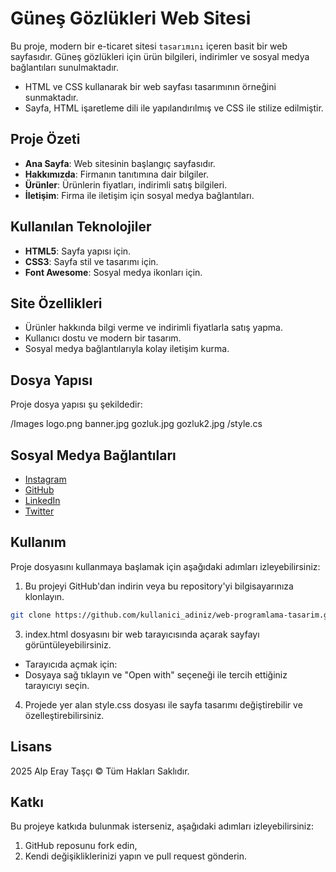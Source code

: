 # Güneş Gözlükleri Web Sitesi

Bu proje, modern bir e-ticaret sitesi ``tasarımını`` içeren basit bir web sayfasıdır. Güneş gözlükleri için ürün bilgileri, indirimler ve sosyal medya bağlantıları sunulmaktadır.
- HTML ve CSS kullanarak bir web sayfası tasarımının örneğini sunmaktadır.
- Sayfa, HTML işaretleme dili ile yapılandırılmış ve CSS ile stilize edilmiştir.

## Proje Özeti

- **Ana Sayfa**: Web sitesinin başlangıç sayfasıdır.
- **Hakkımızda**: Firmanın tanıtımına dair bilgiler.
- **Ürünler**: Ürünlerin fiyatları, indirimli satış bilgileri.
- **İletişim**: Firma ile iletişim için sosyal medya bağlantıları.

## Kullanılan Teknolojiler

- **HTML5**: Sayfa yapısı için.
- **CSS3**: Sayfa stil ve tasarımı için.
- **Font Awesome**: Sosyal medya ikonları için.

## Site Özellikleri

- Ürünler hakkında bilgi verme ve indirimli fiyatlarla satış yapma.
- Kullanıcı dostu ve modern bir tasarım.
- Sosyal medya bağlantılarıyla kolay iletişim kurma.

 ## Dosya Yapısı

Proje dosya yapısı şu şekildedir:

/Images logo.png banner.jpg gozluk.jpg gozluk2.jpg /style.cs

## Sosyal Medya Bağlantıları

- [Instagram](https://instagram.com/alperaytasci)
- [GitHub](https://github.com/alpperay)
- [LinkedIn](https://linkedin.com/alperaytasci)
- [Twitter](https://x.com/alperaytasci)


## Kullanım

Proje dosyasını kullanmaya başlamak için aşağıdaki adımları izleyebilirsiniz:
  
1) Bu projeyi GitHub'dan indirin veya bu repository'yi bilgisayarınıza klonlayın.
````bash
git clone https://github.com/kullanici_adiniz/web-programlama-tasarim.git
````
3) index.html dosyasını bir web tarayıcısında açarak sayfayı görüntüleyebilirsiniz.
- Tarayıcıda açmak için:
- Dosyaya sağ tıklayın ve "Open with" seçeneği ile tercih ettiğiniz tarayıcıyı seçin.
4) Projede yer alan style.css dosyası ile sayfa tasarımı değiştirebilir ve özelleştirebilirsiniz.

## Lisans

2025 Alp Eray Taşçı &copy; Tüm Hakları Saklıdır.

## Katkı
Bu projeye katkıda bulunmak isterseniz, aşağıdaki adımları izleyebilirsiniz:
1) GitHub reposunu fork edin,
2) Kendi değişikliklerinizi yapın ve pull request gönderin.

